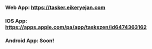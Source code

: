 ### Web App: https://tasker.eikeryejan.com
### IOS App: https://apps.apple.com/pa/app/taskszen/id6474363162
### Android App: Soon!
